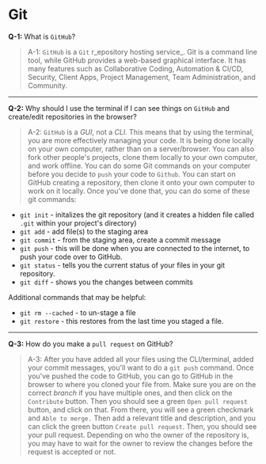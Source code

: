 # Git

**Q-1:** What is `GitHub`?

> A-1: `GitHub` is a `Git` r_epository hosting service_. Git is a command line tool, while GitHub provides a web-based graphical interface. It has many features such as Collaborative Coding, Automation & CI/CD, Security, Client Apps, Project Management, Team Administration, and Community.
---

**Q-2:** Why should I use the terminal if I can see things on `GitHub` and create/edit repositories in the browser?

> A-2: `GitHub` is a _GUI_, not a _CLI_. This means that by using the terminal, you are more effectively managing your code. It is being done locally on your own computer, rather than on a server/browser. You can also fork other people's projects, clone them locally to your own computer, and work offline. You can do some Git commands on your computer before you decide to `push` your code to `Github`. You can start on GitHub creating a repository, then clone it onto your own computer to work on it locally. Once you've done that, you can do some of these git commands:

* `git init` - initalizes the git repository (and it creates a hidden file called `.git` within your project's directory)
* `git add` - add file(s) to the staging area
* `git commit` - from the staging area, create a commit message
* `git push` - this will be done when you are connected to the internet, to push your code over to GitHub.
* `git status` - tells you the current status of your files in your git repository.
* `git diff` - shows you the changes between commits

Additional commands that may be helpful:
* `git rm --cached` - to un-stage a file
* `git restore` - this restores from the last time you staged a file.

---

**Q-3:** How do you make a `pull request` on GitHub?

> A-3: After you have added all your files using the CLI/terminal, added your commit messages, you'll want to do a `git push` command. Once you've pushed the code to GitHub, you can go to GitHub in the browser to where you cloned your file from. Make sure you are on the correct _branch_ if you have multiple ones, and then click on the `Contribute` button. Then you should see a green `Open pull request` button, and click on that. From there, you will see a green checkmark and `Able to merge.` Then add a relevant title and description, and you can click the green button `Create pull request`. Then, you should see your pull request. Depending on who the owner of the repository is, you may have to wait for the owner to review the changes before the request is accepted or not.


<!-- Resources:
What is GitHub:
https://techcrunch.com/2012/07/14/what-exactly-is-github-anyway/?guccounter=1&guce_referrer=aHR0cHM6Ly93d3cuZ29vZ2xlLmNvbS8&guce_referrer_sig=AQAAALXQDHXORAZSgytqTR00yzLSKhEk1oKjX8gdrWbYkyqIZYJSUMpBeiy4_sGq8cB5pOM101yUF_Y5KpJv2_8vFpOH3OHjmK7QyxfVB9kR2zsnVN0aQB-Hf465qOu8JML95uSwP8DH7EqKtCd-3Tr6AeIYjg8nxfpRZrEQrfZkKhlh 

GitHub Features:
https://github.com/features

Git Diff:
https://www.google.com/search?q=git+diff+meaning&oq=git+diff+meaning&aqs=chrome..69i57j0i22i30l7j0i390j69i64.4030j0j7&sourceid=chrome&ie=UTF-8
-->
